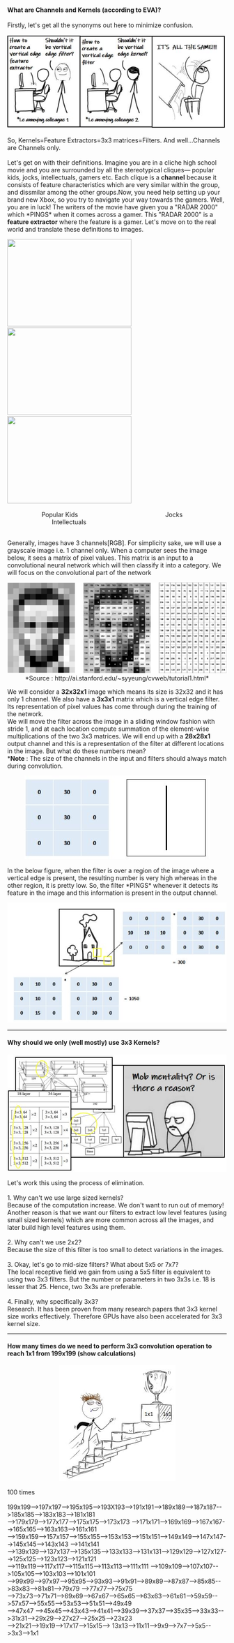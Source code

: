 #### What are Channels and Kernels (according to EVA)?

Firstly, let's get all the synonyms out here to minimize confusion.

<p align="center">
  <img src="images/Figure1.JPG">
</p>

So, Kernels=Feature Extractors=3x3 matrices=Filters. And well...Channels are Channels only.<br><br>
Let's get on with their definitions. Imagine you are in a cliche high school movie and you are surrounded by all the stereotypical cliques—
popular kids, jocks, intellectuals, gamers etc. Each clique is a **channel** because it consists of feature characteristics which are very similar within the group, and
dissmilar among the other groups.Now, you need help setting up your brand new Xbox, so you try to navigate your way towards the gamers.
Well, you are in luck! The writers of the movie have given you a "RADAR 2000" which \*PINGS\* when it comes across a gamer. This "RADAR 2000"
is a **feature extractor** where the feature is a gamer. Let's move on to the real world and translate these definitions to images.

<p>
  <img width="285" height="200" src="https://img.buzzfeed.com/buzzfeed-static/static/2014-02/enhanced/webdr06/11/18/anigif_enhanced-20093-1392160967-29.gif">
  <img width="285" height="200" src="https://img.buzzfeed.com/buzzfeed-static/static/2014-02/enhanced/webdr07/12/14/anigif_enhanced-28214-1392231603-30.gif">
  <img width="285" height="200" src="https://img.buzzfeed.com/buzzfeed-static/static/2014-02/enhanced/webdr02/11/18/anigif_enhanced-11677-1392160025-4.gif">
</p>
&nbsp; &nbsp; &nbsp; &nbsp; &nbsp; &nbsp; &nbsp; &nbsp; &nbsp; &nbsp; Popular Kids &nbsp; &nbsp; &nbsp; &nbsp; &nbsp; &nbsp; &nbsp; &nbsp; &nbsp; &nbsp; &nbsp; &nbsp; &nbsp; &nbsp; &nbsp; &nbsp; &nbsp; &nbsp; &nbsp; &nbsp; &nbsp; &nbsp; &nbsp; &nbsp; &nbsp; Jocks &nbsp; &nbsp; &nbsp; &nbsp; &nbsp; 
&nbsp; &nbsp; &nbsp; &nbsp; &nbsp; &nbsp; &nbsp; &nbsp; &nbsp; &nbsp; &nbsp; &nbsp; &nbsp; &nbsp; &nbsp; &nbsp; &nbsp; &nbsp; &nbsp; &nbsp; Intellectuals<br><br>

Generally, images have 3 channels[RGB]. For simplicity sake, we will use a grayscale image i.e. 1 channel only. When a computer sees the image below, it
sees a matrix of pixel values. This matrix is an input to a convolutional neural network which will then classify it into a category. We will 
focus on the convolutional part of the network

<p align="center">
  <img src="images/Figure2.JPG">
  *Source : http://ai.stanford.edu/~syyeung/cvweb/tutorial1.html*
</p>

We will consider a **32x32x1** image which means its size is 32x32 and it has only 1 channel. We also have a **3x3x1** matrix
which is a vertical edge filter. Its representation of pixel values has come through during the training of the network.<br> We will move the 
filter across the image in a sliding window fashion with stride 1, and at each location compute summation of the element-wise multiplications of the two 3x3 
matrices. We will end up with a **28x28x1** output channel and this is a representation of the filter at different locations in the image. But what 
do these numbers mean?
<br>
***Note** : The size of the channels in the input and filters should always match during convolution.
<p align="center">
  <img src="images/Figure3.JPG">
</p>
In the below figure, when the filter is over a region of the image where a vertical edge is present, the resulting number is very high whereas 
in the other region, it is pretty low. So, the filter *PINGS* whenever it detects its feature in the image and this information is present in the output channel.
<p align="center">
  <img src="images/Figure4.JPG">
</p>

---

#### Why should we only (well mostly) use 3x3 Kernels?
<p align="center">
  <img src="images/Figure5.JPG">
</p>
Let's work this using the process of elimination.<br><br>
1. Why can't we use large sized kernels?<br>
Because of the computation increase. We don't want to run out of memory! Another reason is that we want our filters to extract low level features 
(using small sized kernels) which are more common across all the images, and later build high level features using them.<br><br>
2. Why can't we use 2x2?<br>
Because the size of this filter is too small to detect variations in the images.<br><br>
3. Okay, let's go to mid-size filters? What about 5x5 or 7x7?<br>
The local receptive field we gain from using a 5x5 filter is equivalent to using two 3x3 filters. But the number or parameters in two 3x3s i.e. 
18 is lesser that 25. Hence, two 3x3s are preferable.<br><br>
4. Finally, why specifically 3x3?<br>
Research. It has been proven from many research papers that 3x3 kernel size works effectively. Therefore GPUs have also been accelerated for 3x3 kernel size. 

---

#### How many times do we need to perform 3x3 convolution operation to reach 1x1 from 199x199 (show calculations)
<p align="center">
  <img src="images/Figure6.JPG">
</p>
100 times<br><br>
199x199-->197x197-->195x195-->193X193-->191x191-->189x189-->187x187-->185x185-->183x183-->181x181<br>-->179x179-->177x177-->175x175-->173x173
-->171x171-->169x169-->167x167-->165x165-->163x163-->161x161<br>-->159x159-->157x157-->155x155-->153x153-->151x151-->149x149-->147x147-->145x145-->143x143
-->141x141<br>-->139x139-->137x137-->135x135-->133x133-->131x131-->129x129-->127x127-->125x125-->123x123-->121x121<br>-->119x119-->117x117-->115x115-->113x113-->111x111
-->109x109-->107x107-->105x105-->103x103-->101x101<br>-->99x99-->97x97-->95x95-->93x93-->91x91-->89x89-->87x87-->85x85-->83x83-->81x81-->79x79
-->77x77-->75x75<br>-->73x73-->71x71-->69x69-->67x67-->65x65-->63x63-->61x61-->59x59-->57x57-->55x55-->53x53-->51x51-->49x49<br>-->47x47
-->45x45-->43x43-->41x41-->39x39-->37x37-->35x35-->33x33-->31x31-->29x29-->27x27-->25x25-->23x23<br>-->21x21-->19x19-->17x17-->15x15-->
13x13-->11x11-->9x9-->7x7-->5x5-->3x3-->1x1
